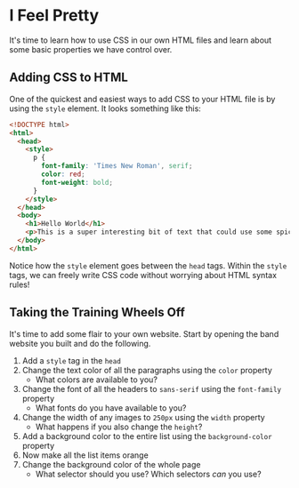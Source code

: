 # I Feel Pretty

It's time to learn how to use CSS in our own HTML files and learn about some basic properties we have control over.

## Adding CSS to HTML

One of the quickest and easiest ways to add CSS to your HTML file is by using the `style` element. It looks something like this:

```html
<!DOCTYPE html>
<html>
  <head>
    <style>
      p {
        font-family: 'Times New Roman', serif;
        color: red;
        font-weight: bold;
      }
    </style>
  </head>
  <body>
    <h1>Hello World</h1>
    <p>This is a super interesting bit of text that could use some spicing up.</p>
  </body>
</html>
```

Notice how the `style` element goes between the `head` tags. Within the `style` tags, we can freely write CSS code without worrying about HTML syntax rules!

## Taking the Training Wheels Off
It's time to add some flair to your own website. Start by opening the band website you built and do the following.

1. Add a `style` tag in the `head`
1. Change the text color of all the paragraphs using the `color` property
    - What colors are available to you?
1. Change the font of all the headers to `sans-serif` using the `font-family` property
    - What fonts do you have available to you?
1. Change the width of any images to `250px` using the `width` property
    - What happens if you also change the `height`?
1. Add a background color to the entire list using the `background-color` property
1. Now make all the list items orange
1. Change the background color of the whole page
    - What selector should you use? Which selectors *can* you use? 